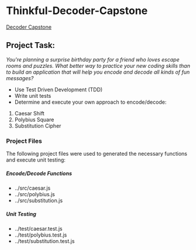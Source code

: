 # Thinkful-Decoder-Capstone
[Decoder Capstone](https://nr-papaya.github.io/Thinkful-Decoder-Capstone/)
## Project Task:
*You're planning a surprise birthday party for a friend who loves escape rooms and puzzles. What better way to practice your new coding skills than to build an application that will help you encode and decode all kinds of fun messages?*
- Use Test Driven Development (TDD)
- Write unit tests
- Determine and execute your own approach to encode/decode:
1. Caesar Shift
2. Polybius Square
3. Substitution Cipher


### Project Files
The following project files were used to generated the necessary functions and execute unit testing:
##### Encode/Decode Functions
- ../src/caesar.js
- ../src/polybius.js
- ../src/substitution.js
##### Unit Testing
- ../test/caesar.test.js
- ../test/polybius.test.js
- ../test/substitution.test.js
